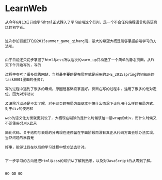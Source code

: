 # LearnWeb
    从今年6月13日开始学习html正式跨入了学习前端这个行列，是一个不会任何编程语言和英语奇烂的初学者。
    
    
    这次参加百度IFE的2015summer_game_qihang班，最大的希望大概是能够掌握前端学习的方法吧。
    
    
    由于目前还只初步掌握了html与css所以这次的warm_up只构造了一个简单的静态页面，从昨天下午开始写的，写的
   
    过程中参考了很多优秀网站，当然最主要的是布局方式是采用的IFE_2015spring的初级班的task0001里面的任务7。
    
    写的过程中遇到了很多的麻烦，原因是基础没掌握好。页面在写的过程中，运用了很多的绝对定位，因为对浮动以
    
    及清除浮动还是不太了解。对于网页的布局方面基本不懂什么情况下该应用什么样的布局方式。对于div的使用和
    
    web的语义化方面就更别说了，大概现在糊涂的是什么时候该给一层wrap的div，而什么时候又不该使用div以此来
   
    简化代码。关于结构与表现的分离现在还停留在字面阶段而没有真正从代码方面去想办法实现。当然问题的暴露是
    
    好事，能够让我在以后的学习过程中想方法去针对。
    
    
    下一步学习的方向是把html与css的知识从了解到熟悉，以及对JavaScript的从零到了解。
    
    
    GO GO GO
